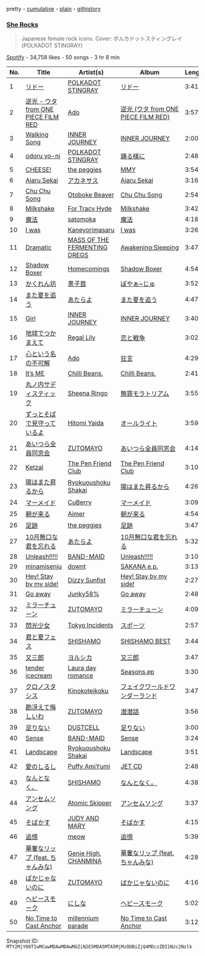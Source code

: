 pretty - [cumulative](/playlists/cumulative/37i9dQZF1DX59CyY8YTix2.md) - [plain](/playlists/plain/37i9dQZF1DX59CyY8YTix2) - [githistory](https://github.githistory.xyz/mackorone/spotify-playlist-archive/blob/main/playlists/plain/37i9dQZF1DX59CyY8YTix2)

### [She Rocks](https://open.spotify.com/playlist/37i9dQZF1DX59CyY8YTix2)

> Japanese female rock icons\. Cover: ポルカドットスティングレイ\(POLKADOT STINGRAY\)

[Spotify](https://open.spotify.com/user/spotify) - 34,758 likes - 50 songs - 3 hr 8 min

| No. | Title | Artist(s) | Album | Length |
|---|---|---|---|---|
| 1 | [リドー](https://open.spotify.com/track/2ZKDT4B7UhV549F4FajHCX) | [POLKADOT STINGRAY](https://open.spotify.com/artist/5zV9afUO4DVqJeRaZvfNev) | [リドー](https://open.spotify.com/album/6E4R01brTT1PaoQTw1AdUd) | 3:41 |
| 2 | [逆光 \- ウタ from ONE PIECE FILM RED](https://open.spotify.com/track/5GXYKnnzBlHvrzBQ5WoxME) | [Ado](https://open.spotify.com/artist/6mEQK9m2krja6X1cfsAjfl) | [逆光 \(ウタ from ONE PIECE FILM RED\)](https://open.spotify.com/album/3ZARNbKk2zkYDeVQpHE564) | 3:57 |
| 3 | [Walking Song](https://open.spotify.com/track/374qlBRNACVJ9iNiqw2xGs) | [INNER JOURNEY](https://open.spotify.com/artist/19NLrvn6bFFk0R0UaSfGR9) | [INNER JOURNEY](https://open.spotify.com/album/01dlkun9ZeuPK7jcTX9Y9v) | 2:00 |
| 4 | [odoru yo\-ni](https://open.spotify.com/track/5i8DJaF9DX2zkxJaT1Rqva) | [POLKADOT STINGRAY](https://open.spotify.com/artist/5zV9afUO4DVqJeRaZvfNev) | [踊る様に](https://open.spotify.com/album/3BJTUKmDayBruxO1l5bP5E) | 2:48 |
| 5 | [CHEESE!](https://open.spotify.com/track/1q0SHDl0P7NkZtY24BbJu5) | [the peggies](https://open.spotify.com/artist/3imCOAQnI4fF5dsncQqLBW) | [MMY](https://open.spotify.com/album/7zfmFf6krDP8vc1HQW2Z8h) | 3:54 |
| 6 | [Aiaru Sekai](https://open.spotify.com/track/7FzuvU29KpohVxXr4DFcEN) | [アカネサス](https://open.spotify.com/artist/7E61BhEMgngwg7EPgS17vl) | [Aiaru Sekai](https://open.spotify.com/album/62D26AgLZHyTMsLFYrAN4R) | 3:16 |
| 7 | [Chu Chu Song](https://open.spotify.com/track/4nDWG3USDzV0Io1w9ibyeO) | [Otoboke Beaver](https://open.spotify.com/artist/0HutkALC7kq2L8b9bnZUkq) | [Chu Chu Song](https://open.spotify.com/album/0ISat8f2DfoFqVtjoTmHbb) | 2:54 |
| 8 | [Milkshake](https://open.spotify.com/track/1l2vMP0Cov7ogJOF2l6MXm) | [For Tracy Hyde](https://open.spotify.com/artist/6D4CyQKY5fDsjK5qKNfqDy) | [Milkshake](https://open.spotify.com/album/1T9A30JUrolQtPiDHxwDiG) | 3:42 |
| 9 | [魔法](https://open.spotify.com/track/1ScnuKJ4IaoRmJD8xYJfjM) | [satomoka](https://open.spotify.com/artist/0yFTQM79Y12E6J6aOPRoZg) | [魔法](https://open.spotify.com/album/3vcoq8uYCBi7tTkDTVfSuj) | 4:18 |
| 10 | [I was](https://open.spotify.com/track/7t1vX4bSTlw830w6j17Um0) | [Kaneyorimasaru](https://open.spotify.com/artist/5h5smZjPHUEDyYNuafjehf) | [I was](https://open.spotify.com/album/7IHhcmqk7OOgrl2LHIkCcQ) | 3:26 |
| 11 | [Dramatic](https://open.spotify.com/track/3pT5vtG177l2jrxpPy76jB) | [MASS OF THE FERMENTING DREGS](https://open.spotify.com/artist/14d5KCX9nprUcxnKIShrr1) | [Awakening:Sleeping](https://open.spotify.com/album/3CtgykVNQgaZ42o6f89PQy) | 3:47 |
| 12 | [Shadow Boxer](https://open.spotify.com/track/6hPtn0GjjzG6tSm5wbriFR) | [Homecomings](https://open.spotify.com/artist/3iyF2P8al32bYI6e3YF56K) | [Shadow Boxer](https://open.spotify.com/album/2Br2UWgU5mADVWvMQC0i0b) | 4:54 |
| 13 | [かくれん坊](https://open.spotify.com/track/1L3UMJURyF9UVc2Z4O16s6) | [黒子首](https://open.spotify.com/artist/56pKIRNnzK6xCW508ohOo3) | [ぼやぁ\~じゅ](https://open.spotify.com/album/5sw6cVMbXiNO6T7i5vfCP5) | 3:52 |
| 14 | [また夏を追う](https://open.spotify.com/track/4JyWjpfWLFqdbqPzhpLhzC) | [あたらよ](https://open.spotify.com/artist/2yRnjWtHzmDELwYaUiX0Yh) | [また夏を追う](https://open.spotify.com/album/5p5ssxTw4ifdGrhjq4Q6pN) | 4:47 |
| 15 | [Girl](https://open.spotify.com/track/4UxuBBgV1wsv6GIMrYVpTW) | [INNER JOURNEY](https://open.spotify.com/artist/19NLrvn6bFFk0R0UaSfGR9) | [INNER JOURNEY](https://open.spotify.com/album/01dlkun9ZeuPK7jcTX9Y9v) | 3:40 |
| 16 | [地球でつかまえて](https://open.spotify.com/track/6RaKIiR2SMcSKh9VOJ8Toe) | [Regal Lily](https://open.spotify.com/artist/75eQ7NabzgaaUYcrqSY0FK) | [恋と戦争](https://open.spotify.com/album/5HcaNz0KIxxjzg8ipOSfZD) | 3:02 |
| 17 | [心という名の不可解](https://open.spotify.com/track/5dwkmgutIFdurpXlzEyCtB) | [Ado](https://open.spotify.com/artist/6mEQK9m2krja6X1cfsAjfl) | [狂言](https://open.spotify.com/album/0tDsHtvN9YNuZjlqHvDY2P) | 4:29 |
| 18 | [It’s ME](https://open.spotify.com/track/62zWJ7aba8R1ZdjnAj48cv) | [Chilli Beans.](https://open.spotify.com/artist/48apiuEaHdddhdRvfFjPB7) | [Chilli Beans.](https://open.spotify.com/album/4eAn8XoBrzPRhzNGTctv4O) | 2:41 |
| 19 | [丸ノ内サディスティック](https://open.spotify.com/track/1mWN1USPKg632qQXG9sfDL) | [Sheena Ringo](https://open.spotify.com/artist/2XjqKvB2Xz9IdyjWPIHaXi) | [無罪モラトリアム](https://open.spotify.com/album/2GPMPtwaSjGKvQ5zZui7s2) | 3:55 |
| 20 | [ずっとそばで見守っているよ](https://open.spotify.com/track/2hRL9QgUZsAUiARFRLL3WZ) | [Hitomi Yaida](https://open.spotify.com/artist/4Xho9HlopbIH2VpxfDkVXn) | [オールライト](https://open.spotify.com/album/7Hirw8RFBkBw1MGwnQxNOz) | 3:59 |
| 21 | [あいつら全員同窓会](https://open.spotify.com/track/2VIK6jaaKghS4QPHr6sAkv) | [ZUTOMAYO](https://open.spotify.com/artist/38WbKH6oKAZskBhqDFA8Uj) | [あいつら全員同窓会](https://open.spotify.com/album/3JV0AKw3HatCzJgSEDq450) | 4:14 |
| 22 | [Ketzal](https://open.spotify.com/track/5rJXHcQAOOMfCbbXCPDQhX) | [The Pen Friend Club](https://open.spotify.com/artist/2YCoWIMictATX05LbntMQO) | [The Pen Friend Club](https://open.spotify.com/album/2krBNqQGIuGq1NH3wqEsxa) | 3:10 |
| 23 | [陽はまた昇るから](https://open.spotify.com/track/43PlsJn27zRG2KjpL12eb7) | [Ryokuoushoku Shakai](https://open.spotify.com/artist/4SJ7qRgJYNXB9Yttzs4aSa) | [陽はまた昇るから](https://open.spotify.com/album/7AIde6PYcdVe8iPF5Jp08h) | 4:26 |
| 24 | [マーメイド](https://open.spotify.com/track/6OxwBDCNiLtdOSnOaK04po) | [CuBerry](https://open.spotify.com/artist/4Bzc9zZE7eFanFRzyDkOjq) | [マーメイド](https://open.spotify.com/album/5q77SBf9tTBdMORrkRXO45) | 3:09 |
| 25 | [朝が来る](https://open.spotify.com/track/6Mq4q5OIMO25vBsKpFdlnH) | [Aimer](https://open.spotify.com/artist/0bAsR2unSRpn6BQPEnNlZm) | [朝が来る](https://open.spotify.com/album/072aXGXyby8RpZ4TNP37Rx) | 4:54 |
| 26 | [足跡](https://open.spotify.com/track/4k5g6HNKtrWbYDllw2Dyp0) | [the peggies](https://open.spotify.com/artist/3imCOAQnI4fF5dsncQqLBW) | [足跡](https://open.spotify.com/album/2qSycPngTjQbW0JgEPKanq) | 3:47 |
| 27 | [10月無口な君を忘れる](https://open.spotify.com/track/006u4CXVO2cusq08RrMElQ) | [あたらよ](https://open.spotify.com/artist/2yRnjWtHzmDELwYaUiX0Yh) | [10月無口な君を忘れる](https://open.spotify.com/album/600Y6vAnetFVK3AghyzSMg) | 5:32 |
| 28 | [Unleash!!!!!](https://open.spotify.com/track/2XQF5hFvxyzzAkGWb3sQFM) | [BAND\-MAID](https://open.spotify.com/artist/5Wh3G01Xfxn2zzEZNpuYHH) | [Unleash!!!!!](https://open.spotify.com/album/3gwgfh9R9KL1m1YOqnVh3G) | 3:10 |
| 29 | [minamisenju](https://open.spotify.com/track/1mp86sit6E3951MCbwvAj3) | [downt](https://open.spotify.com/artist/1u3B7ghkXe7pvfxZTmBJlV) | [SAKANA e.p.](https://open.spotify.com/album/0ZeigWcAC16AtsdVXBzLJ5) | 3:13 |
| 30 | [Hey! Stay by my side!](https://open.spotify.com/track/5IDfSmahBmnRrbbEZiOjNF) | [Dizzy Sunfist](https://open.spotify.com/artist/66TdubACxGacvormjPazAk) | [Hey! Stay by my side!](https://open.spotify.com/album/64DJ8QPZHszlBdA0R9SeZz) | 2:27 |
| 31 | [Go away](https://open.spotify.com/track/74m1ANTskdub3D1QgMoMwX) | [Junky58%](https://open.spotify.com/artist/70KfXyXsFwEmCA1i6kMn2m) | [Go away](https://open.spotify.com/album/6NXDgS5x1zVQsgpdNangZk) | 2:48 |
| 32 | [ミラーチューン](https://open.spotify.com/track/0R8JLNP107Hr7V7lL9oh13) | [ZUTOMAYO](https://open.spotify.com/artist/38WbKH6oKAZskBhqDFA8Uj) | [ミラーチューン](https://open.spotify.com/album/6QDBlLAlW5dXvnHuwMjmA8) | 4:09 |
| 33 | [閃光少女](https://open.spotify.com/track/6bsQqsm2EAztXE6kk6hR2s) | [Tokyo Incidents](https://open.spotify.com/artist/6KQWWzFLPQbqomJrieHAW5) | [スポーツ](https://open.spotify.com/album/5Gslq3e8XngG3BZfrpvhaU) | 2:57 |
| 34 | [君と夏フェス](https://open.spotify.com/track/0mVtmQomDom72Y7UDm1ODi) | [SHISHAMO](https://open.spotify.com/artist/6MGHit7sV38BhpChZYByFv) | [SHISHAMO BEST](https://open.spotify.com/album/6q8CiqzaJZIfYmoBAnkXxx) | 3:44 |
| 35 | [又三郎](https://open.spotify.com/track/3WtIXrla0ovC9MOIY78Vr8) | [ヨルシカ](https://open.spotify.com/artist/4UK2Lzi6fBfUi9rpDt6cik) | [又三郎](https://open.spotify.com/album/4AwuTLeiuyjx93I05ZBS82) | 3:47 |
| 36 | [tender icecream](https://open.spotify.com/track/1EzLPxQ7Ql4aIZkNCIEiqY) | [Laura day romance](https://open.spotify.com/artist/19RZk1SGPSL1DChYdDQYl1) | [Seasons.ep](https://open.spotify.com/album/6ZZqCvMiApoWGZfsCYVDAB) | 3:30 |
| 37 | [クロノスタシス](https://open.spotify.com/track/6Mavd9uk89Y9OTdvcDTfGG) | [Kinokoteikoku](https://open.spotify.com/artist/61H9d7hbIfFNxJJQmIL9AJ) | [フェイクワールドワンダーランド](https://open.spotify.com/album/13xXU66oGXokggAEHnUcfR) | 3:47 |
| 38 | [勘冴えて悔しいわ](https://open.spotify.com/track/7zbfS30vKiHU8oBs6Wi1Qp) | [ZUTOMAYO](https://open.spotify.com/artist/38WbKH6oKAZskBhqDFA8Uj) | [潜潜話](https://open.spotify.com/album/4myzXA54fPm89hpW41YkOS) | 3:56 |
| 39 | [足りない](https://open.spotify.com/track/2FPGL1mHYG1vmNSR8up277) | [DUSTCELL](https://open.spotify.com/artist/6Rs4z6XgltEI01UlDlu98B) | [足りない](https://open.spotify.com/album/3kM6SqdM1TL190mApO9HLi) | 3:00 |
| 40 | [Sense](https://open.spotify.com/track/2jnCDRKe4IfoIN2teGn308) | [BAND\-MAID](https://open.spotify.com/artist/5Wh3G01Xfxn2zzEZNpuYHH) | [Sense](https://open.spotify.com/album/6AaDmp2qhU98vhQ7ukQ6PQ) | 3:24 |
| 41 | [Landscape](https://open.spotify.com/track/1cvluyKT1Iw1NZGGUgQ8u4) | [Ryokuoushoku Shakai](https://open.spotify.com/artist/4SJ7qRgJYNXB9Yttzs4aSa) | [Landscape](https://open.spotify.com/album/1MwodpSl0YAbklUKWwqitl) | 3:51 |
| 42 | [愛のしるし](https://open.spotify.com/track/39ctCzopDN0dYr26AKmQOP) | [Puffy AmiYumi](https://open.spotify.com/artist/2wPaW7JIZGyM16donpyBmW) | [JET CD](https://open.spotify.com/album/1Rfgzkyxu5BBqtVWncmH7C) | 2:48 |
| 43 | [なんとなく。](https://open.spotify.com/track/685E7VfekdXLLM2KB6zpav) | [SHISHAMO](https://open.spotify.com/artist/6MGHit7sV38BhpChZYByFv) | [なんとなく。](https://open.spotify.com/album/6wmxYxhAHvyk8quHsrrgHT) | 4:38 |
| 44 | [アンセムソング](https://open.spotify.com/track/50rQOu4LKZSNJuuJUhV2SK) | [Atomic Skipper](https://open.spotify.com/artist/3BraNqS870zA5KxrtuZXAd) | [アンセムソング](https://open.spotify.com/album/5pqd0qrMIrSbQkyk7PMPrL) | 3:37 |
| 45 | [そばかす](https://open.spotify.com/track/0IL7LGrnYObWYyYaJ3GzWr) | [JUDY AND MARY](https://open.spotify.com/artist/7unNuvk3OEqGmegHTaxRA9) | [そばかす](https://open.spotify.com/album/5Vl05dEPdeLwUXc6OIcrrT) | 4:15 |
| 46 | [追憶](https://open.spotify.com/track/1S4Ti5UJh9eol0VVG5wMN2) | [meow](https://open.spotify.com/artist/2eUHtoViG2vBrLdBSXDEvC) | [追憶](https://open.spotify.com/album/6c10UiPwNuI2Us4g7zBvfv) | 5:39 |
| 47 | [華奢なリップ \(feat\. ちゃんみな\)](https://open.spotify.com/track/0wOkiindak4Dx5e4CuylaP) | [Genie High](https://open.spotify.com/artist/1NdpjvRYsY6cwAVX9YWzAB), [CHANMINA](https://open.spotify.com/artist/2vjeuQwzSP5ErC1S41gONX) | [華奢なリップ \(feat\. ちゃんみな\)](https://open.spotify.com/album/7jvzFjCae8MXblb8lmeXCm) | 4:28 |
| 48 | [ばかじゃないのに](https://open.spotify.com/track/2UkcZV07LP39NQg9tGBvnh) | [ZUTOMAYO](https://open.spotify.com/artist/38WbKH6oKAZskBhqDFA8Uj) | [ばかじゃないのに](https://open.spotify.com/album/6XY8TrEZf0R3xnm6kouGzT) | 4:16 |
| 49 | [ヘビースモーク](https://open.spotify.com/track/6SZxiOImowwY2pcYjnrf8n) | [にしな](https://open.spotify.com/artist/2aoUBwmHWln0JSEZbi9E70) | [ヘビースモーク](https://open.spotify.com/album/3vviZ2ljJiDqTAHm7OCTCd) | 5:02 |
| 50 | [No Time to Cast Anchor](https://open.spotify.com/track/1fNDKKuErDdqMka5NhwkeF) | [millennium parade](https://open.spotify.com/artist/0GZ65zwBwkkwGNJ3zagtTZ) | [No Time to Cast Anchor](https://open.spotify.com/album/6zeWOVv8Kt4iI5wqCR4eYt) | 3:12 |

Snapshot ID: `MTY2MjY0OTIwMCwwMDAwMDAwMGZiN2E5MDA5MTA5MjMzODBiZjQ4MDczZDI1Nzc2Nzlk`
